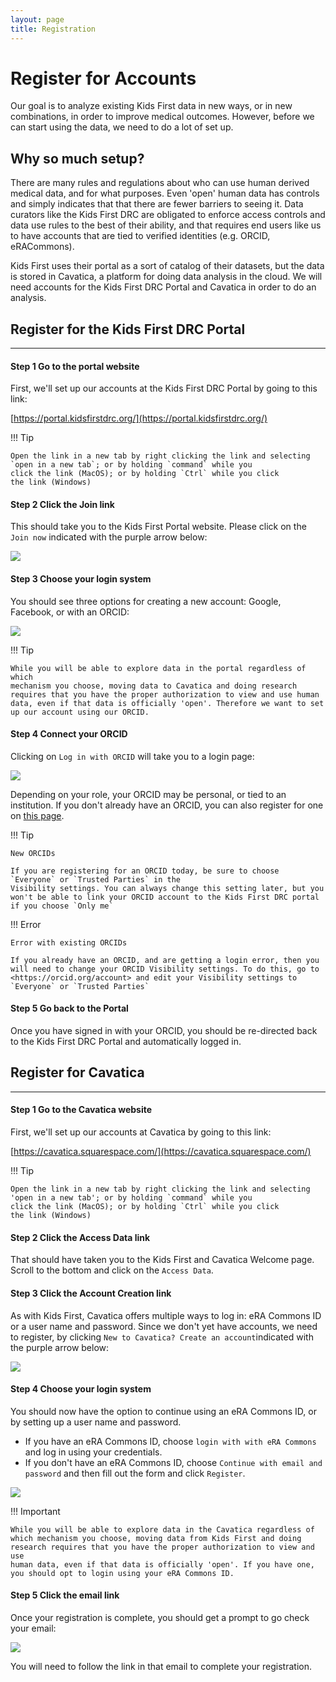```yaml
---
layout: page
title: Registration
---
```

Register for Accounts
=====================

Our goal is to analyze existing Kids First data in new ways,
or in new combinations, in order to improve medical outcomes. However,
before we can start using the data, we need to do a lot of set up.

Why so much setup?
------------------

There are many rules and regulations about who can
use human derived medical data, and for what purposes. Even
'open' human data has controls and simply indicates that that there are fewer barriers to seeing it. Data curators like
the Kids First DRC are obligated to enforce access controls and data use
rules to the best of their ability, and that requires end users like us
to have accounts that are tied to verified identities (e.g. ORCID, eRACommons).

Kids First uses their portal as a sort of catalog of their datasets, but
the data is stored in Cavatica, a platform for doing data analysis in the
cloud. We will need accounts for the Kids First
DRC Portal and Cavatica in order to do an analysis.


<!--Kids
First DRC maintains Whole Genome Sequences (WGS) and/or RNAseq data for
over 12,000 individuals. One type of file that stores genomic data like
this is called a bam file: a 	**B**inary sequence
**A**lignment **M**ap format file. We'll talk more
about file types later, but what is important here is that a bam file is
the smallest way to store alignment data.

A bam file for RNAseq from one
individual typically ranges from 15 to 30 *gigabytes*, while a WGS bam
file for one individual can be as many as 350GB. This does not include
all of the files that go with each bam file in order to make them
useable for analysis. As of early 2020, the Kids First overall dataset
is 1.31 *petabytes*. Since there is so much data, it needs to live in a
huge, dedicated compute space, and running an analysis generally
requires much more memory and storage than is available on an office
computer.
-->


## Register for the Kids First DRC Portal
--------------------------------------

#### Step 1 Go to the portal website

First, we'll set up our accounts at the Kids First DRC Portal by going
to this link:

[https://portal.kidsfirstdrc.org/](https://portal.kidsfirstdrc.org/)

!!! Tip

    Open the link in a new tab by right clicking the link and selecting
    `open in a new tab`; or by holding `command` while you
    click the link (MacOS); or by holding `Ctrl` while you click
    the link (Windows)


#### Step 2 Click the Join link

This should take you to the Kids First Portal website. Please click on
the `Join now` indicated with the purple arrow below:

[![](../../images/KidsFirstPortal_1.png)](../../images/KidsFirstPortal_1.png "KFDRC Portal Welcome Page")

#### Step 3 Choose your login system

You should see three options for creating a new account: Google,
Facebook, or with an ORCID:

[![](../../images/KidsFirstPortal_2.png)](../../images/KidsFirstPortal_2.png "KFDRC Portal Account Page")

!!! Tip

    While you will be able to explore data in the portal regardless of which
    mechanism you choose, moving data to Cavatica and doing research
    requires that you have the proper authorization to view and use human
    data, even if that data is officially 'open'. Therefore we want to set
    up our account using our ORCID.


#### Step 4 Connect your ORCID

Clicking on `Log in with ORCID` will take you to a login
page:

[![](../../images/KidsFirstPortal_3.png)](../../images/KidsFirstPortal_3.png "ORCID Login Page")

Depending on your role, your ORCID may be personal, or tied to an
institution. If you don't already have an ORCID, you can also register
for one on [this page](https://orcid.org/register).

!!! Tip

    New ORCIDs

    If you are registering for an ORCID today, be sure to choose
    `Everyone` or `Trusted Parties` in the
    Visibility settings. You can always change this setting later, but you
    won't be able to link your ORCID account to the Kids First DRC portal
    if you choose `Only me`

!!! Error

    Error with existing ORCIDs

    If you already have an ORCID, and are getting a login error, then you
    will need to change your ORCID Visibility settings. To do this, go to
    <https://orcid.org/account> and edit your Visibility settings to
    `Everyone` or `Trusted Parties`


#### Step 5 Go back to the Portal

Once you have signed in with your ORCID, you should be re-directed back
to the Kids First DRC Portal and automatically logged in.

## Register for Cavatica
------------------------

#### Step 1 Go to the Cavatica website

First, we'll set up our accounts at Cavatica by going to this link:

[https://cavatica.squarespace.com/](https://cavatica.squarespace.com/)

!!! Tip

    Open the link in a new tab by right clicking the link and selecting
    'open in a new tab'; or by holding `command` while you
    click the link (MacOS); or by holding `Ctrl` while you click
    the link (Windows)


#### Step 2 Click the Access Data link

That should have taken you to the Kids First and Cavatica Welcome page.
Scroll to the bottom and click on the `Access Data`.

#### Step 3 Click the Account Creation link

As with Kids First, Cavatica offers multiple ways to log in: eRA Commons
ID or a user name and password. Since we don't yet have accounts, we
need to register, by clicking `New to Cavatica? Create an
account`indicated with the purple arrow below:

[![](../../images/Cavatica_1.png)](../../images/Cavatica_1.png "Cavatica Login Page")

#### Step 4 Choose your login system

You should now have the option to continue using an eRA Commons ID, or
by setting up a user name and password.

-   If you have an eRA Commons ID, choose `login with with eRA
    Commons` and log in using your credentials.
-   If you don't have an eRA Commons ID, choose `Continue with email
    and password` and then fill out the form and click
    `Register`.

[![](../../images/Cavatica_2.png)](../../images/Cavatica_2.png "Cavatica Login Page")

!!! Important

    While you will be able to explore data in the Cavatica regardless of
    which mechanism you choose, moving data from Kids First and doing
    research requires that you have the proper authorization to view and use
    human data, even if that data is officially 'open'. If you have one,
    you should opt to login using your eRA Commons ID.


#### Step 5 Click the email link

Once your registration is complete, you should get a prompt to go check
your email:

[![](../../images/Cavatica_3.png)](../../images/Cavatica_3.png "Cavatica Registration Prompt")

You will need to follow the link in that email to complete your
registration.
